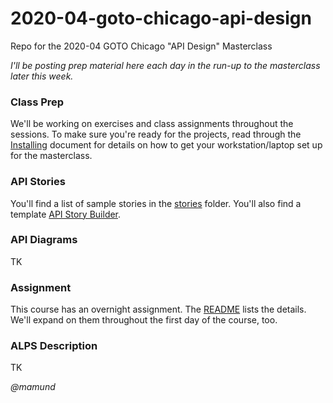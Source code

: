 # 2020-04-goto-chicago-api-design

Repo for the 2020-04 GOTO Chicago "API Design" Masterclass 

_I'll be posting prep material here each day in the run-up to the masterclass later this week._

### Class Prep
We'll be working on exercises and class assignments throughout the sessions. To make sure you're ready for the projects, read through the [Installing](2020-04-installing.md) document for details on how to get your workstation/laptop set up for the masterclass.

### API Stories
You'll find a list of sample stories in the [stories](stories/) folder. You'll also find a template [API Story Builder](stories/api-story-builder.md). 

### API Diagrams
TK

### Assignment
This course has an overnight assignment. The [README](assignment/README.md) lists the details. We'll expand on them throughout the first day of the course, too.

### ALPS Description
TK


_@mamund_

